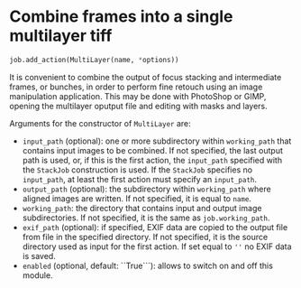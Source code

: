 # Combine frames into a single multilayer tiff

```python
job.add_action(MultiLayer(name, *options))
```
It is convenient to combine the output of focus stacking and intermediate frames, or bunches, in order to perform fine retouch using an image manipulation application. This may be done with PhotoShop or GIMP, opening the multilayer oputput file and editing with masks and layers.

Arguments for the constructor of ```MultiLayer``` are:
* ```input_path``` (optional): one or more subdirectory within ```working_path``` that contains input images to be combined. If not specified, the last output path is used, or, if this is the first action, the ```input_path``` specified with the ```StackJob``` construction is used. If the ```StackJob``` specifies no ```input_path```, at least the first action must specify an  ```input_path```.
* ```output_path``` (optional): the subdirectory within ```working_path``` where aligned images are written. If not specified,  it is equal to  ```name```.
* ```working_path```: the directory that contains input and output image subdirectories. If not specified, it is the same as ```job.working_path```.
* ```exif_path``` (optional): if specified, EXIF data are copied to the output file from file in the specified directory. If not specified, it is the source directory used as input for the first action. If set equal to ```''``` no EXIF data is saved.
* ```enabled``` (optional, default: ``True```): allows to switch on and off this module.

